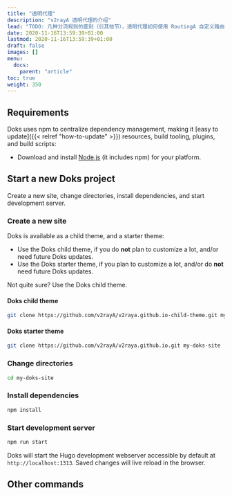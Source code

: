 ```yaml
---
title: "透明代理"
description: "v2rayA 透明代理的介绍"
lead: "TODO: 几种分流规则的差别（引其他节），透明代理如何使用 RoutingA 自定义路由，redirect和tproxy方式的区别优缺点，tproxy出站白名单的介绍，分流端口和透明代理所选模式有何区别等。"
date: 2020-11-16T13:59:39+01:00
lastmod: 2020-11-16T13:59:39+01:00
draft: false
images: []
menu:
  docs:
    parent: "article"
toc: true
weight: 350
---
```


## Requirements

Doks uses npm to centralize dependency management, making it [easy to update]({{< relref "how-to-update" >}}) resources, build tooling, plugins, and build scripts:

- Download and install [Node.js](https://nodejs.org/) (it includes npm) for your platform.

## Start a new Doks project

Create a new site, change directories, install dependencies, and start development server.

### Create a new site

Doks is available as a child theme, and a starter theme:

- Use the Doks child theme, if you do __not__ plan to customize a lot, and/or need future Doks updates.
- Use the Doks starter theme, if you plan to customize a lot, and/or do __not__ need future Doks updates.

Not quite sure? Use the Doks child theme.

#### Doks child theme

```bash
git clone https://github.com/v2rayA/v2raya.github.io-child-theme.git my-doks-site
```

#### Doks starter theme

```bash
git clone https://github.com/v2rayA/v2raya.github.io.git my-doks-site
```

### Change directories

```bash
cd my-doks-site
```

### Install dependencies

```bash
npm install
```

### Start development server

```bash
npm run start
```

Doks will start the Hugo development webserver accessible by default at `http://localhost:1313`. Saved changes will live reload in the browser.

## Other commands
